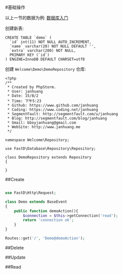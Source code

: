 #基础操作

以上一节的数据为例: [数据库入门](shu_ju_ku_ru_men.md)

创建新表: 

```
CREATE TABLE `demo` (
  `id` int(11) NOT NULL AUTO_INCREMENT,
  `name` varchar(20) NOT NULL DEFAULT '',
  `extra` varchar(200) NOT NULL,
  PRIMARY KEY (`id`)
) ENGINE=InnoDB DEFAULT CHARSET=utf8
```

创建 `Welcome\Demo\DemoRepository` 仓库: 

```
<?php
/**
 * Created by PhpStorm.
 * User: janhuang
 * Date: 15/8/2
 * Time: 下午5:23
 * Github: https://www.github.com/janhuang
 * Coding: https://www.coding.net/janhuang
 * SegmentFault: http://segmentfault.com/u/janhuang
 * Blog: http://segmentfault.com/blog/janhuang
 * Gmail: bboyjanhuang@gmail.com
 * WebSite: http://www.janhuang.me
 */

namespace Welcome\Repository;

use FastD\Database\Repository\Repository;

class DemoRepository extends Repository
{
    
}
```

##Create

```php

use FastD\Http\Request;

class Demo extends BaseEvent
{
    public function demoAction(){
        $connection = $this->getConnection('read');
        return 'connection ok';
    }
}

Routes::get('/', 'Demo@demoAction');
```

##Delete

##Update

##Read
